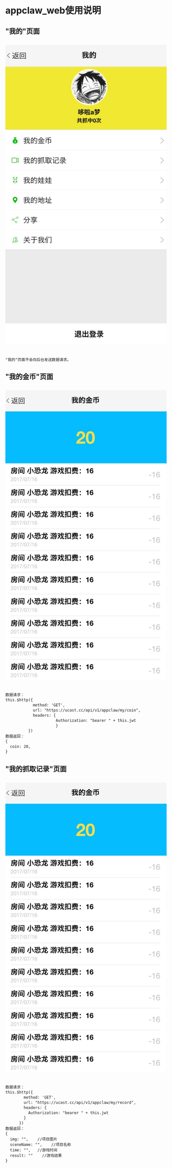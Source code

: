 # appclaw_web使用说明

## "我的"页面
![image](https://github.com/SleepyRabbit/img/blob/master/appclaw_web/my.jpeg)  
---
<pre><code>
"我的"页面不会向后台发送数据请求。
</code></pre>

## "我的金币"页面
![image](https://github.com/SleepyRabbit/img/blob/master/appclaw_web/my_coin.jpeg)  
---
<pre><code>
数据请求：
this.$http({  
            method: 'GET',  
            url: "https://ucast.cc/api/v1/appclaw/my/coin",  
            headers: {  
                      Authorization: "bearer " + this.jwt  
                      }  
          })  
数据返回：  
{  
  coin: 20,  
}
</code></pre>

## "我的抓取记录"页面
![image](https://github.com/SleepyRabbit/img/blob/master/appclaw_web/my_coin.jpeg)  
---
<pre><code>
数据请求：   
this.$http({
        method: 'GET',
        url: "https://ucast.cc/api/v1/appclaw/my/record",
        headers: {
          Authorization: "bearer " + this.jwt
        }
      }) 
数据返回：
{
  img: "",    //项目图片
  sceneName: "",    //项目名称
  time: "",   //游戏时间
  result: ""    //游戏结果
}
</code></pre>
